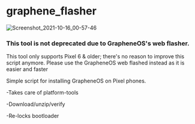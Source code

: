 # graphene_flasher
![Screenshot_2021-10-16_00-57-46](https://user-images.githubusercontent.com/91309101/137574368-3b2219b0-7b6f-4420-be0a-2b3abf1db54f.png)

### This tool is not deprecated due to GrapheneOS's web flasher. 
This tool only supports Pixel 6 & older; there's no reason to improve this script anymore. Please use the GrapheneOS web flashed instead as it is easier and faster

Simple script for installing GrapheneOS on Pixel phones. 

-Takes care of platform-tools

-Download/unzip/verify

-Re-locks bootloader
